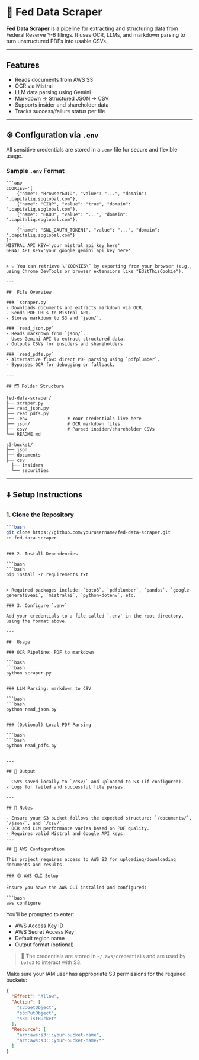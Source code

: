 # 🏦 Fed Data Scraper

**Fed Data Scraper** is a pipeline for extracting and structuring data from Federal Reserve Y-6 filings. It uses OCR, LLMs, and markdown parsing to turn unstructured PDFs into usable CSVs.

---

##  Features

- Reads documents from AWS S3
- OCR via Mistral
- LLM data parsing using Gemini
- Markdown → Structured JSON → CSV
- Supports insider and shareholder data
- Tracks success/failure status per file

---

## ⚙️ Configuration via `.env`

All sensitive credentials are stored in a `.env` file for secure and flexible usage.

###  Sample `.env` Format

```env
```env
COOKIES='[
    {"name": "BrowserGUID", "value": "...", "domain": ".capitaliq.spglobal.com"},
    {"name": "CIQP", "value": "true", "domain": ".capitaliq.spglobal.com"},
    {"name": "EKOU", "value": "...", "domain": ".capitaliq.spglobal.com"},
    ...
    {"name": "SNL_OAUTH_TOKEN1", "value": "...", "domain": ".capitaliq.spglobal.com"}
]'
MISTRAL_API_KEY='your_mistral_api_key_here'
GENAI_API_KEY='your_google_gemini_api_key_here'
```
```

> 💡 You can retrieve \`COOKIES\` by exporting from your browser (e.g., using Chrome DevTools or browser extensions like "EditThisCookie").

---

##  File Overview

### `scraper.py`
- Downloads documents and extracts markdown via OCR.
- Sends PDF URLs to Mistral API.
- Stores markdown to S3 and `json/`.

### `read_json.py`
- Reads markdown from `json/`.
- Uses Gemini API to extract structured data.
- Outputs CSVs for insiders and shareholders.

### `read_pdfs.py`
- Alternative flow: direct PDF parsing using `pdfplumber`.
- Bypasses OCR for debugging or fallback.

---

## 🗂 Folder Structure

```
```
fed-data-scraper/
├── scraper.py
├── read_json.py
├── read_pdfs.py
├── .env               # Your credentials live here
├── json/              # OCR markdown files
├── csv/               # Parsed insider/shareholder CSVs
└── README.md
```

```
s3-bucket/
├── json
├── documents
├── csv
  ├── insiders
  └── securities
```

---

## ⬇️ Setup Instructions

### 1. Clone the Repository

```bash
```bash
git clone https://github.com/yourusername/fed-data-scraper.git
cd fed-data-scraper
```
```

### 2. Install Dependencies

```bash
```bash
pip install -r requirements.txt
```
```

> Required packages include: `boto3`, `pdfplumber`, `pandas`, `google-generativeai`, `mistralai`, `python-dotenv`, etc.

### 3. Configure `.env`

Add your credentials to a file called `.env` in the root directory, using the format above.

---

##  Usage

### OCR Pipeline: PDF to markdown

```bash
```bash
python scraper.py
```
```

### LLM Parsing: markdown to CSV

```bash
```bash
python read_json.py
```
```

### (Optional) Local PDF Parsing

```bash
```bash
python read_pdfs.py
```
```

---

## 📁 Output

- CSVs saved locally to `/csv/` and uploaded to S3 (if configured).
- Logs for failed and successful file parses.

---

## 🛑 Notes

- Ensure your S3 bucket follows the expected structure: `/documents/`, `/json/`, and `/csv/`.
- OCR and LLM performance varies based on PDF quality.
- Requires valid Mistral and Google API keys.
---

## 🔐 AWS Configuration

This project requires access to AWS S3 for uploading/downloading documents and results.

### 🟡 AWS CLI Setup

Ensure you have the AWS CLI installed and configured:

```bash
aws configure
```

You'll be prompted to enter:

- AWS Access Key ID
- AWS Secret Access Key
- Default region name
- Output format (optional)

> 🔑 The credentials are stored in `~/.aws/credentials` and are used by `boto3` to interact with S3.

Make sure your IAM user has appropriate S3 permissions for the required buckets:

```json
{
  "Effect": "Allow",
  "Action": [
    "s3:GetObject",
    "s3:PutObject",
    "s3:ListBucket"
  ],
  "Resource": [
    "arn:aws:s3:::your-bucket-name",
    "arn:aws:s3:::your-bucket-name/*"
  ]
}
```
